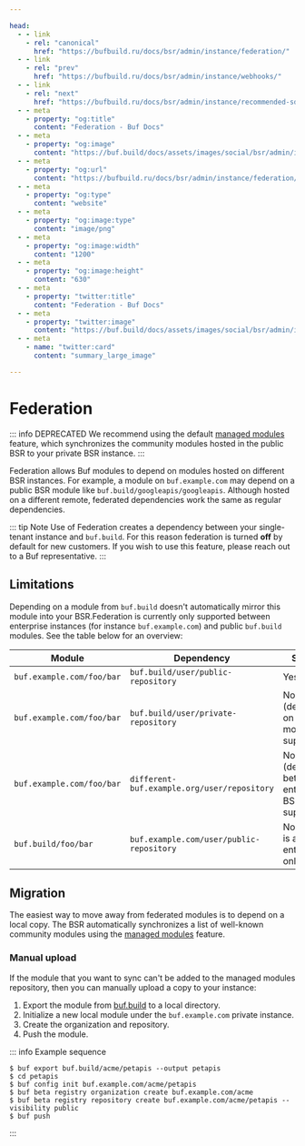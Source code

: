 ```yaml
---

head:
  - - link
    - rel: "canonical"
      href: "https://bufbuild.ru/docs/bsr/admin/instance/federation/"
  - - link
    - rel: "prev"
      href: "https://bufbuild.ru/docs/bsr/admin/instance/webhooks/"
  - - link
    - rel: "next"
      href: "https://bufbuild.ru/docs/bsr/admin/instance/recommended-sdks/"
  - - meta
    - property: "og:title"
      content: "Federation - Buf Docs"
  - - meta
    - property: "og:image"
      content: "https://buf.build/docs/assets/images/social/bsr/admin/instance/federation.png"
  - - meta
    - property: "og:url"
      content: "https://bufbuild.ru/docs/bsr/admin/instance/federation/"
  - - meta
    - property: "og:type"
      content: "website"
  - - meta
    - property: "og:image:type"
      content: "image/png"
  - - meta
    - property: "og:image:width"
      content: "1200"
  - - meta
    - property: "og:image:height"
      content: "630"
  - - meta
    - property: "twitter:title"
      content: "Federation - Buf Docs"
  - - meta
    - property: "twitter:image"
      content: "https://buf.build/docs/assets/images/social/bsr/admin/instance/federation.png"
  - - meta
    - name: "twitter:card"
      content: "summary_large_image"

---
```


# Federation

::: info DEPRECATED
We recommend using the default [managed modules](../managed-modules/) feature, which synchronizes the community modules hosted in the public BSR to your private BSR instance.
:::

Federation allows Buf modules to depend on modules hosted on different BSR instances. For example, a module on `buf.example.com` may depend on a public BSR module like `buf.build/googleapis/googleapis`. Although hosted on a different remote, federated dependencies work the same as regular dependencies.

::: tip Note
Use of Federation creates a dependency between your single-tenant instance and `buf.build`. For this reason federation is turned **off** by default for new customers. If you wish to use this feature, please reach out to a Buf representative.
:::

## Limitations

Depending on a module from `buf.build` doesn't automatically mirror this module into your BSR.Federation is currently only supported between enterprise instances (for instance `buf.example.com`) and public `buf.build` modules. See the table below for an overview:

| Module                    | Dependency                                  | Supported                                               |
| ------------------------- | ------------------------------------------- | ------------------------------------------------------- |
| `buf.example.com/foo/bar` | `buf.build/user/public-repository`          | Yes                                                     |
| `buf.example.com/foo/bar` | `buf.build/user/private-repository`         | No (dependencies on private modules not supported)      |
| `buf.example.com/foo/bar` | `different-buf.example.org/user/repository` | No (dependencies between enterprise BSRs not supported) |
| `buf.build/foo/bar`       | `buf.example.com/user/public-repository`    | No (federation is a enterprise-only feature)            |

## Migration

The easiest way to move away from federated modules is to depend on a local copy. The BSR automatically synchronizes a list of well-known community modules using the [managed modules](../managed-modules/) feature.

### Manual upload

If the module that you want to sync can't be added to the managed modules repository, then you can manually upload a copy to your instance:

1.  Export the module from [buf.build](https://buf.build) to a local directory.
2.  Initialize a new local module under the `buf.example.com` private instance.
3.  Create the organization and repository.
4.  Push the module.

::: info Example sequence

```console
$ buf export buf.build/acme/petapis --output petapis
$ cd petapis
$ buf config init buf.example.com/acme/petapis
$ buf beta registry organization create buf.example.com/acme
$ buf beta registry repository create buf.example.com/acme/petapis --visibility public
$ buf push
```

:::
